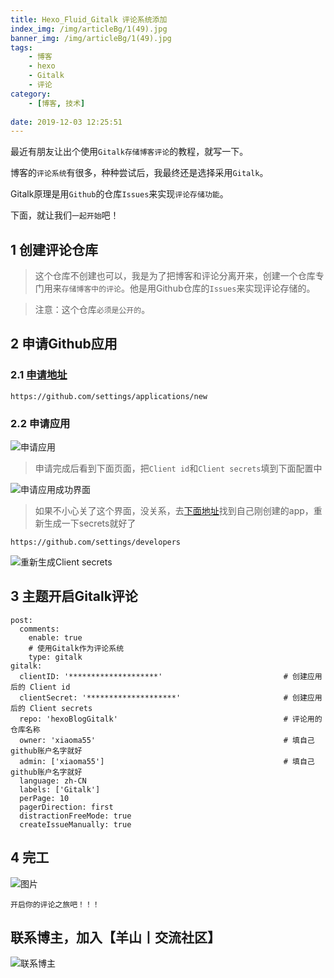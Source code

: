 ```yaml
---
title: Hexo_Fluid_Gitalk 评论系统添加
index_img: /img/articleBg/1(49).jpg
banner_img: /img/articleBg/1(49).jpg
tags:
    - 博客
    - hexo
    - Gitalk
    - 评论
category:
    - [博客, 技术]
 
date: 2019-12-03 12:25:51
---
```


最近有朋友让出个使用`Gitalk存储博客评论`的教程，就写一下。

博客的`评论系统`有很多，种种尝试后，我最终还是选择采用`Gitalk`。

Gitalk原理是用`Github`的仓库`Issues`来实现`评论存储功能`。

下面，就让我们`一起开始`吧！

<!-- more -->

## 1 创建评论仓库

> 这个仓库不创建也可以，我是为了把博客和评论分离开来，创建一个仓库专门用来`存储博客中的评论`。他是用Github仓库的`Issues`来实现评论存储的。

> 注意：这个仓库`必须是公开的`。

## 2 申请Github应用

### 2.1 [申请地址](https://github.com/settings/applications/new)

```
https://github.com/settings/applications/new
```
### 2.2 申请应用

![申请应用](/img/articleContent/Hexo_Fluid_Gitalk/1.png)

> 申请完成后看到下面页面，把`Client id`和`Client secrets`填到下面配置中

![申请应用成功界面](/img/articleContent/Hexo_Fluid_Gitalk/2.png)

> 如果不小心关了这个界面，没关系，去[下面地址](https://github.com/settings/developers)找到自己刚创建的app，重新生成一下secrets就好了

```
https://github.com/settings/developers
```

![重新生成Client secrets](/img/articleContent/Hexo_Fluid_Gitalk/3.png)  

## 3 主题开启Gitalk评论

```
post:
  comments:
    enable: true
    # 使用Gitalk作为评论系统
    type: gitalk   
gitalk:
  clientID: '********************'                           # 创建应用后的 Client id
  clientSecret: '********************'                       # 创建应用后的 Client secrets
  repo: 'hexoBlogGitalk'                                     # 评论用的仓库名称
  owner: 'xiaoma55'                                          # 填自己github账户名字就好
  admin: ['xiaoma55']                                        # 填自己github账户名字就好
  language: zh-CN
  labels: ['Gitalk']
  perPage: 10
  pagerDirection: first
  distractionFreeMode: true
  createIssueManually: true
```

## 4 完工

![图片](/img/articleContent/Hexo_Fluid_Gitalk/4.png)

`开启你的评论之旅吧！！！`

## 联系博主，加入【羊山丨交流社区】
![联系博主](/img/icon/wechatFindMe.png)